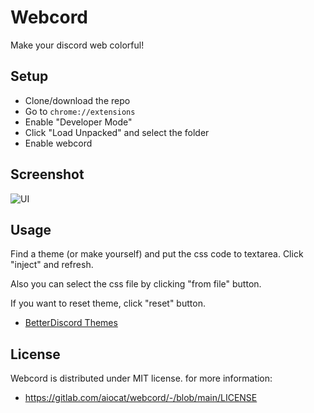 # Webcord

Make your discord web colorful!

## Setup

- Clone/download the repo
- Go to `chrome://extensions`
- Enable "Developer Mode"
- Click "Load Unpacked" and select the folder
- Enable webcord

## Screenshot

![UI](https://i.imgur.com/mPccJfS.png)

## Usage

Find a theme (or make yourself) and put the css code to textarea. Click "inject" and refresh.

Also you can select the css file by clicking "from file" button.

If you want to reset theme, click "reset" button.

- [BetterDiscord Themes](https://betterdiscord.app/themes)

## License

Webcord is distributed under MIT license. for more information:

- https://gitlab.com/aiocat/webcord/-/blob/main/LICENSE
